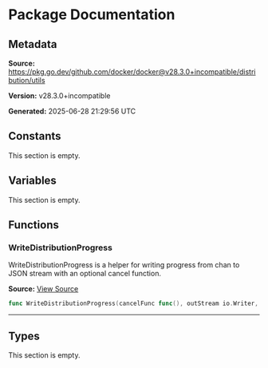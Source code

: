 # Package Documentation

## Metadata

**Source:** https://pkg.go.dev/github.com/docker/docker@v28.3.0+incompatible/distribution/utils

**Version:** v28.3.0+incompatible

**Generated:** 2025-06-28 21:29:56 UTC

## Constants

This section is empty.

## Variables

This section is empty.

## Functions

### WriteDistributionProgress

WriteDistributionProgress is a helper for writing progress from chan to JSON
stream with an optional cancel function.

**Source:** [View Source](https://github.com/docker/docker/blob/v28.3.0/distribution/utils/progress.go#L16)  

```go
func WriteDistributionProgress(cancelFunc func(), outStream io.Writer, progressChan <-chan progress.Progress)
```

---

## Types

This section is empty.

